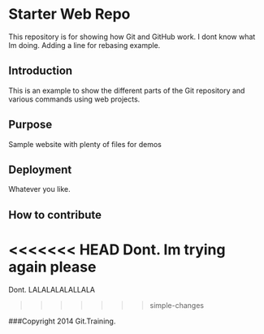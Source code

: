 # Starter Web Repo

This repository is for showing how Git and GitHub work. I dont know what Im doing. Adding a line for rebasing example.

## Introduction

This is an example to show the different parts of the Git repository and various commands using web projects.

## Purpose

Sample website with plenty of files for demos

## Deployment
Whatever you like.

## How to contribute
<<<<<<< HEAD
Dont. Im trying again please
=======
Dont. LALALALALALLALA
>>>>>>> simple-changes

###Copyright
2014 Git.Training.